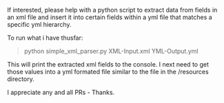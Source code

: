 If interested, please help with a python script to extract data from fields
in an xml file and insert it into certain fields within a
yml file that matches a specific yml hierarchy.

To run what i have thusfar:

>python simple_xml_parser.py XML-Input.xml YML-Output.yml

This will print the extracted xml fields to the console.
I next need to get those values into a yml formated file similar
to the file in the /resources directory.


I appreciate any and all PRs - Thanks.